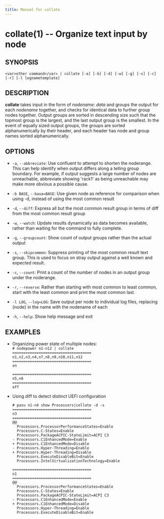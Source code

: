 ```yaml
---
title: Manual for collate
---
```


collate(1) -- Organize text input by node
==============================

## SYNOPSIS

`<var>other command</var> | collate [-a] [-b] [-d] [-w] [-g] [-s] [-c] [-r] [-l lognametemplate]`

## DESCRIPTION

**collate** takes input in the form of <var>nodename</var>: <var>data</var> and groups
the output for each <var>nodename</var> together, and checks for identical data to further group nodes together.
Output groups are sorted in descending size such that the topmost group is the largest, and the
last output group is the smallest.  In the event of equally sized output groups,
the groups are sorted alphanumerically by their header, and each header has
node and group names sorted alphanumerically.

## OPTIONS

* `-a`, `--abbreviate`:
   Use confluent to attempt to shorten the noderange.  This can help identify
   when output differs along a telling group boundary.  For example, if
   output suggests a large number of nodes are unreachable, abbreviate
   showing 'rack1' as being unreachable may make more obvious a possible cause.
   
* `-b BASE`, `--base=BASE`:
   Use given node as reference for comparison when using
   -d, instead of using the most common result      

* `-d`, `--diff`:
   Express all but the most common result group in terms of diff from
   the most common result group
   
* `-w`, `--watch`:
   Update results dynamically as data becomes available, rather than
   waiting    for the command to fully complete.
   
* `-g`, `--groupcount`:
   Show count of output groups rather than the actual
   output
   
* `-s`, `--skipcommon`:
   Suppress printing of the most common result text group.  This is used to
   focus on stray output against a well known and expected result.
   
* `-c`, `--count`:
   Print a count of the number of nodes in an output group under the 
   noderange.
  
* `-r`, `--reverse`:
   Rather than starting with most common to least common, start with
   the least common and print the most common last.
    
* `-l LOG`, `--log=LOG`:
   Save output per node to individual log files, replacing {node} in the name
   with the nodename of each
   
* `-h`, `--help`:
   Show help message and exit   
   
## EXAMPLES
 * Organizing power state of multiple nodes:  
  `# nodepower n1-n12 | collate`  
  `====================================`  
  `n1,n2,n3,n4,n7,n8,n9,n10,n11,n12`  
  `====================================`  
  `on`  
  ` `  
  `====================================`  
  `n5,n6`  
  `====================================`  
  `off`  

* Using diff to detect distinct UEFI configuration

  `# pasu n1-n4 show Processors|collate -d -s`  
  `====================================`  
  `n3`  
  `====================================`  
  `@@`  
  `  Processors.ProcessorPerformanceStates=Enable`  
  `  Processors.C-States=Enable`  
  `  Processors.PackageACPIC-StateLimit=ACPI C3`  
  `- Processors.C1EnhancedMode=Enable`  
  `+ Processors.C1EnhancedMode=Disable`  
  `- Processors.Hyper-Threading=Enable`  
  `+ Processors.Hyper-Threading=Disable`  
  `  Processors.ExecuteDisableBit=Enable`  
  `  Processors.IntelVirtualizationTechnology=Enable`  
  ` `  
  `====================================`  
  `n1`  
  `====================================`  
  `@@`  
  `  Processors.ProcessorPerformanceStates=Enable`  
  `  Processors.C-States=Enable`  
  `  Processors.PackageACPIC-StateLimit=ACPI C3`  
  `- Processors.C1EnhancedMode=Enable`  
  `+ Processors.C1EnhancedMode=Disable`  
  `  Processors.Hyper-Threading=Enable`  
  `  Processors.ExecuteDisableBit=Enable`  

   
   


[SYNOPSIS]: #SYNOPSIS "SYNOPSIS"
[DESCRIPTION]: #DESCRIPTION "DESCRIPTION"
[OPTIONS]: #OPTIONS "OPTIONS"
[EXAMPLES]: #EXAMPLES "EXAMPLES"


[collate(1)]: collate.html
[collective(1)]: collective.html
[confetty(8)]: confetty.html
[confluent2hosts(8)]: confluent2hosts.html
[confluentdbutil(8)]: confluentdbutil.html
[confluent(8)]: confluent.html
[l2traceroute(8)]: l2traceroute.html
[nodeapply(8)]: nodeapply.html
[nodeattribexpressions(5)]: nodeattribexpressions.html
[nodeattrib(8)]: nodeattrib.html
[nodebmcpassword(8)]: nodebmcpassword.html
[nodebmcreset(8)]: nodebmcreset.html
[nodeboot(8)]: nodeboot.html
[nodeconfig(8)]: nodeconfig.html
[nodeconsole(8)]: nodeconsole.html
[nodedefine(8)]: nodedefine.html
[nodedeploy(8)]: nodedeploy.html
[nodediscover(8)]: nodediscover.html
[nodeeventlog(8)]: nodeeventlog.html
[nodefirmware(8)]: nodefirmware.html
[nodegroupattrib(8)]: nodegroupattrib.html
[nodegroupdefine(8)]: nodegroupdefine.html
[nodegrouplist(8)]: nodegrouplist.html
[nodegroupremove(8)]: nodegroupremove.html
[nodehealth(8)]: nodehealth.html
[nodeidentify(8)]: nodeidentify.html
[nodeinventory(8)]: nodeinventory.html
[nodelicense(8)]: nodelicense.html
[nodelist(8)]: nodelist.html
[nodemedia(8)]: nodemedia.html
[nodeping(8)]: nodeping.html
[nodepower(8)]: nodepower.html
[noderange(5)]: noderange.html
[noderemove(8)]: noderemove.html
[nodereseat(8)]: nodereseat.html
[nodersync(8)]: nodersync.html
[noderun(8)]: noderun.html
[nodesensors(8)]: nodesensors.html
[nodesetboot(8)]: nodesetboot.html
[nodeshell(8)]: nodeshell.html
[nodestorage(8)]: nodestorage.html
[nodesupport(8)]: nodesupport.html
[osdeploy(8)]: osdeploy.html
[stats(8)]: stats.html
